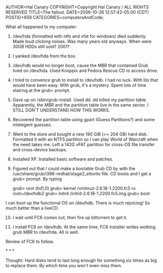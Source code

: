 AUTHOR=Hal Canary
COPYRIGHT=Copyright Hal Canary / ALL RIGHTS RESERVED
TITLE=The fallout.
DATE=2006-10-26 12:57:42-05:00 (CDT)
POSTID=658
CATEGORIES=computersAndCode;

What all happened to my computer:

1) /dev/hda (formatted with ntfs and vfat for windows) died suddenly. Made loud clicking noises. Was many years old anyways. When were 30GB HDDs still sold? 2001?

2) I yanked /dev/hda from the box.

3) /dev/hdb would no longer boot, cause the MBR that contained Grub lived on /dev/hda. Used Knoppix and Fedora Rescue CD to access drive.

4) I tried to convence grub to install to /dev/hdb. I had no luck. With lilo that would have been easy. With grub, it's a mystery. Spent lots of time stairing at the grub> prompt.

5) Gave up on /sbin/grub-install. Used dd. dd killed my partition table. Apparently, the MBR and the partition table live in the same sector. I STILL DON'T UNDERSTAND HOW THIS WORKS.

6) Recovered the partition table using gpart (Guess Partitions?) and some intelegent guesses.

7) Went to the store and bought a new 190 GiB (== 204 GB) hard disk. Formatted it with an NTFS partition so I can play World of Warcraft when the need takes me. Left a 142G vFAT partition for cross-OS file transfer and cross-device backups.

8) Installed XP. Installed basic software and patches.

9) Figured out that I could make a bootable Grub CD by with the /usr/share/grub/i386-redhat/stage2\_eltorito file. CD boots and I get a grub> prompt. By typing

    grub> root (hd1,0)
    grub> kernel /vmlinuz-2.6.18-1.2200.fc5 ro root=/dev/hdb2
    grub> initrd /initrd-2.6.18-1.2200.fc5.img
    grub> boot

I can boot up the functional OS on /dev/hdb. There is much rejoicing! So much better than a liveCD.

10) I wait until FC6 comes out, then fire up bittorrent to get it.

11) I install FC6 on /dev/hdb. At the same time, FC6 installer writes wotking grub MBR to /dev/hda. All is well.

Review of FC6 to follow.

\* \* \*

Thought: Hard disks tend to last long enough for something six times as big to replace them. By which time you won't even miss them.

